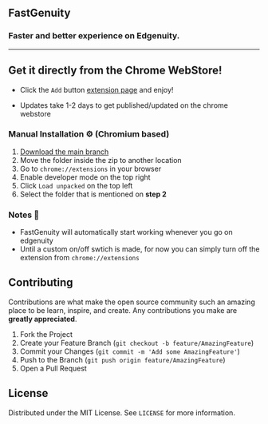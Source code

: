 ## **FastGenuity**
### **Faster and better experience on Edgenuity.**
---
## **Get it directly from the Chrome WebStore!**
  - Click the `Add` button [extension page](https://chrome.google.com/webstore/detail/fastgenuity/lohcmdockimmldpiioinamcimopfkkfk) and enjoy!

- Updates take 1-2 days to get published/updated on the chrome webstore

### **Manual Installation ⚙️ (Chromium based)**

1. [Download the main branch](https://github.com/saucesteals/fastgenuity/archive/main.zip)
2. Move the folder inside the zip to another location
3. Go to `chrome://extensions` in your browser
4. Enable developer mode on the top right
5. Click `Load unpacked` on the top left
6. Select the folder that is mentioned on **step 2**

### **Notes 📝**
- FastGenuity will automatically start working whenever you go on edgenuity
- Until a custom on/off swtich is made, for now you can simply turn off the extension from `chrome://extensions`

## **Contributing**

Contributions are what make the open source community such an amazing place to be learn, inspire, and create. Any contributions you make are **greatly appreciated**.

1. Fork the Project
2. Create your Feature Branch (`git checkout -b feature/AmazingFeature`)
3. Commit your Changes (`git commit -m 'Add some AmazingFeature'`)
4. Push to the Branch (`git push origin feature/AmazingFeature`)
5. Open a Pull Request


## **License**

Distributed under the MIT License. See `LICENSE` for more information.